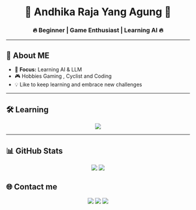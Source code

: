 <h1 align="center">👑 Andhika Raja Yang Agung 👑</h1>
<h3 align="center">🔥 Beginner | Game Enthusiast | Learning AI 🔥</h3>

---

## 🌟 About ME
- 🎯 **Focus:** Learning AI & LLM 
- 🎮 Hobbies Gaming , Cyclist and Coding
- 💡 Like to keep learning and embrace new challenges


---

## 🛠 Learning
<p align="center">
  <img src="https://skillicons.dev/icons?i=python,dart,github,html,css" />
</p>

---

## 📊 GitHub Stats
<p align="center">
  <img src="https://github-readme-stats.vercel.app/api?username=GoopsSoup&show_icons=true&theme=tokyonight" />
  <img src="https://github-readme-streak-stats.herokuapp.com/?user=GoopsSoup&theme=tokyonight" />
</p>


## 🌐 Contact me
<p align="center">
  <a href="[https://instagram.com/USERNAME](https://www.instagram.com/goops_soup/)"><img src="https://img.shields.io/badge/Instagram-E4405F?style=for-the-badge&logo=instagram&logoColor=white"></a>
  <a href="[https://www.linkedin.com/in/USERNAME](https://www.linkedin.com/in/andhika-dwi-wiratmoko-60453437a/)"><img src="https://img.shields.io/badge/LinkedIn-0077B5?style=for-the-badge&logo=linkedin&logoColor=white"></a>
  <a href="mailto:thoughblud@gmail.com"><img src="https://img.shields.io/badge/Email-D14836?style=for-the-badge&logo=gmail&logoColor=white"></a>
</p>
